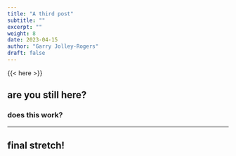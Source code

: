 ```yaml
---
title: "A third post"
subtitle: ""
excerpt: ""
weight: 8 
date: 2023-04-15
author: "Garry Jolley-Rogers"
draft: false
---
```


{{< here >}}


## are you still here?

### does this work?

---

## final stretch!
